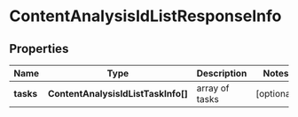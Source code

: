 # ContentAnalysisIdListResponseInfo

## Properties

| Name | Type | Description | Notes |
|------------ | ------------- | ------------- | -------------|
**tasks** | **ContentAnalysisIdListTaskInfo[]** | array of tasks |[optional]|